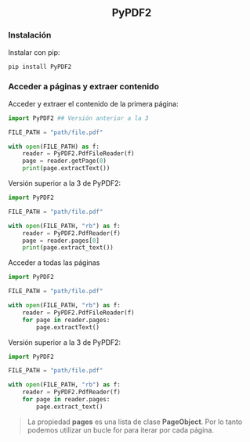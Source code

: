 <h2 align="center">PyPDF2</h2>


### Instalación

Instalar con pip:

```bash
pip install PyPDF2
```

### Acceder a páginas y extraer contenido

Acceder y extraer el contenido de la primera página:

```python
import PyPDF2 ## Versión anterior a la 3

FILE_PATH = "path/file.pdf"

with open(FILE_PATH) as f:
    reader = PyPDF2.PdfFileReader(f)
    page = reader.getPage(0)
    print(page.extractText())
```

Versión superior a la 3 de PyPDF2:

```py
import PyPDF2

FILE_PATH = "path/file.pdf"

with open(FILE_PATH, "rb") as f:
    reader = PyPDF2.PdfReader(f)
    page = reader.pages[0]
    print(page.extract_text())
```


Acceder a todas las páginas

```py
import PyPDF2

FILE_PATH = "path/file.pdf"

with open(FILE_PATH, "rb") as f:
	reader = PyPDF2.PdfFileReader(f)
	for page in reader.pages:
		page.extractText()
```

Versión superior a la 3 de PyPDF2:

```py
import PyPDF2

FILE_PATH = "path/file.pdf"

with open(FILE_PATH, "rb") as f:
	reader = PyPDF2.PdfReader(f)
	for page in reader.pages:
		page.extract_text()
```

>La propiedad **pages** es una lista de clase **PageObject**. Por lo tanto podemos utilizar un bucle for para iterar por cada página.



